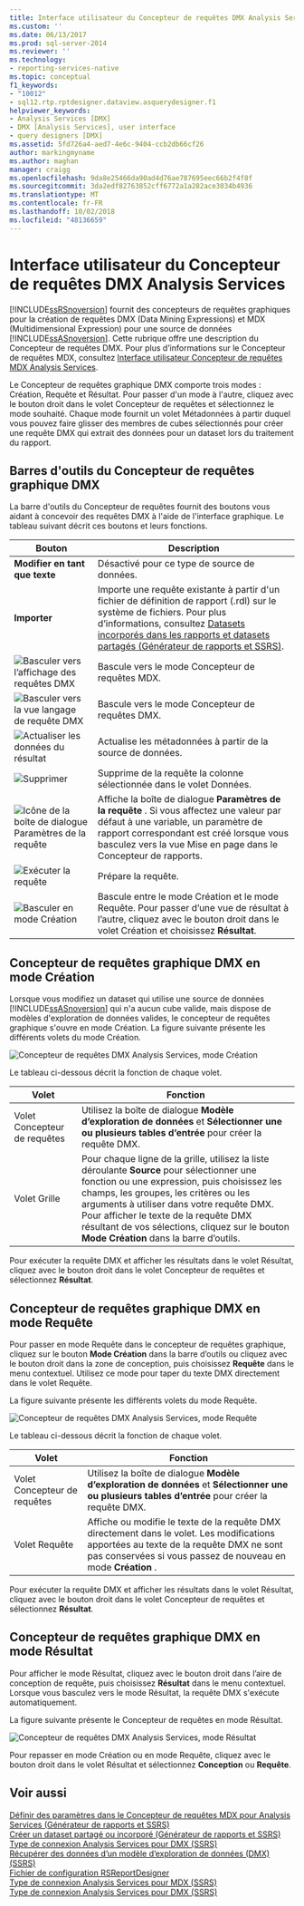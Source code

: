 ```yaml
---
title: Interface utilisateur du Concepteur de requêtes DMX Analysis Services | Microsoft Docs
ms.custom: ''
ms.date: 06/13/2017
ms.prod: sql-server-2014
ms.reviewer: ''
ms.technology:
- reporting-services-native
ms.topic: conceptual
f1_keywords:
- "10012"
- sql12.rtp.rptdesigner.dataview.asquerydesigner.f1
helpviewer_keywords:
- Analysis Services [DMX]
- DMX [Analysis Services], user interface
- query designers [DMX]
ms.assetid: 5fd726a4-aed7-4e6c-9404-ccb2db66cf26
author: markingmyname
ms.author: maghan
manager: craigg
ms.openlocfilehash: 9da8e25466da90ad4d76ae787695eec66b2f4f8f
ms.sourcegitcommit: 3da2edf82763852cff6772a1a282ace3034b4936
ms.translationtype: MT
ms.contentlocale: fr-FR
ms.lasthandoff: 10/02/2018
ms.locfileid: "48136659"
---
```

# <a name="analysis-services-dmx-query-designer-user-interface"></a>Interface utilisateur du Concepteur de requêtes DMX Analysis Services
  [!INCLUDE[ssRSnoversion](../../includes/ssrsnoversion-md.md)] fournit des concepteurs de requêtes graphiques pour la création de requêtes DMX (Data Mining Expressions) et MDX (Multidimensional Expression) pour une source de données [!INCLUDE[ssASnoversion](../../../includes/ssasnoversion-md.md)]. Cette rubrique offre une description du Concepteur de requêtes DMX. Pour plus d’informations sur le Concepteur de requêtes MDX, consultez [Interface utilisateur Concepteur de requêtes MDX Analysis Services](analysis-services-mdx-query-designer-user-interface.md).  
  
 Le Concepteur de requêtes graphique DMX comporte trois modes : Création, Requête et Résultat. Pour passer d'un mode à l'autre, cliquez avec le bouton droit dans le volet Concepteur de requêtes et sélectionnez le mode souhaité. Chaque mode fournit un volet Métadonnées à partir duquel vous pouvez faire glisser des membres de cubes sélectionnés pour créer une requête DMX qui extrait des données pour un dataset lors du traitement du rapport.  
  
## <a name="graphical-dmx-query-designer-toolbar"></a>Barres d'outils du Concepteur de requêtes graphique DMX  
 La barre d'outils du Concepteur de requêtes fournit des boutons vous aidant à concevoir des requêtes DMX à l'aide de l'interface graphique. Le tableau suivant décrit ces boutons et leurs fonctions.  
  
|Bouton|Description|  
|------------|-----------------|  
|**Modifier en tant que texte**|Désactivé pour ce type de source de données.|  
|**Importer**|Importe une requête existante à partir d'un fichier de définition de rapport (.rdl) sur le système de fichiers. Pour plus d’informations, consultez [Datasets incorporés dans les rapports et datasets partagés &#40;Générateur de rapports et SSRS&#41;](report-embedded-datasets-and-shared-datasets-report-builder-and-ssrs.md).|  
|![Basculer vers l’affichage des requêtes DMX](../../analysis-services/media/rsqdicon-commandtypemdx.gif "Basculer vers l’affichage des requêtes DMX")|Bascule vers le mode Concepteur de requêtes MDX.|  
|![Basculer vers la vue langage de requête DMX](../media/rsqdicon-commandtypedmx.gif "Basculer vers la vue langage de requête DMX")|Bascule vers le mode Concepteur de requêtes DMX.|  
|![Actualiser les données du résultat](../../analysis-services/media/rsqdicon-refresh.gif "Actualiser les données du résultat")|Actualise les métadonnées à partir de la source de données.|  
|![Supprimer](../../analysis-services/media/rsqdicon-delete.gif "supprimer")|Supprime de la requête la colonne sélectionnée dans le volet Données.|  
|![Icône de la boîte de dialogue Paramètres de la requête](../../analysis-services/media/iconqueryparameter.gif "Icône de la boîte de dialogue Paramètres de la requête")|Affiche la boîte de dialogue **Paramètres de la requête** . Si vous affectez une valeur par défaut à une variable, un paramètre de rapport correspondant est créé lorsque vous basculez vers la vue Mise en page dans le Concepteur de rapports.|  
|![Exécuter la requête](../../analysis-services/media/rsqdicon-run.gif "Exécuter la requête")|Prépare la requête.|  
|![Basculer en mode Création](../../analysis-services/media/rsqdicon-designmode.gif "Basculer en mode Design")|Bascule entre le mode Création et le mode Requête. Pour passer d’une vue de résultat à l’autre, cliquez avec le bouton droit dans le volet Création et choisissez **Résultat**.|  
  
## <a name="graphical-dmx-query-designer-in-design-mode"></a>Concepteur de requêtes graphique DMX en mode Création  
 Lorsque vous modifiez un dataset qui utilise une source de données [!INCLUDE[ssASnoversion](../../../includes/ssasnoversion-md.md)] qui n'a aucun cube valide, mais dispose de modèles d'exploration de données valides, le concepteur de requêtes graphique s'ouvre en mode Création. La figure suivante présente les différents volets du mode Création.  
  
 ![Concepteur de requêtes DMX Analysis Services, mode Création](../media/rsqd-dsawas-dmx-designmode.gif "Concepteur de requêtes DMX Analysis Services, mode Création")  
  
 Le tableau ci-dessous décrit la fonction de chaque volet.  
  
|Volet|Fonction|  
|----------|--------------|  
|Volet Concepteur de requêtes|Utilisez la boîte de dialogue **Modèle d’exploration de données** et **Sélectionner une ou plusieurs tables d’entrée** pour créer la requête DMX.|  
|Volet Grille|Pour chaque ligne de la grille, utilisez la liste déroulante **Source** pour sélectionner une fonction ou une expression, puis choisissez les champs, les groupes, les critères ou les arguments à utiliser dans votre requête DMX. Pour afficher le texte de la requête DMX résultant de vos sélections, cliquez sur le bouton **Mode Création** dans la barre d’outils.|  
  
 Pour exécuter la requête DMX et afficher les résultats dans le volet Résultat, cliquez avec le bouton droit dans le volet Concepteur de requêtes et sélectionnez **Résultat**.  
  
## <a name="graphical-dmx-query-designer-in-query-mode"></a>Concepteur de requêtes graphique DMX en mode Requête  
 Pour passer en mode Requête dans le concepteur de requêtes graphique, cliquez sur le bouton **Mode Création** dans la barre d’outils ou cliquez avec le bouton droit dans la zone de conception, puis choisissez **Requête** dans le menu contextuel. Utilisez ce mode pour taper du texte DMX directement dans le volet Requête.  
  
 La figure suivante présente les différents volets du mode Requête.  
  
 ![Concepteur de requêtes DMX Analysis Services, mode Requête](../media/rsqd-dsawas-dmx-querymode.gif "Concepteur de requêtes DMX Analysis Services, mode Requête")  
  
 Le tableau ci-dessous décrit la fonction de chaque volet.  
  
|Volet|Fonction|  
|----------|--------------|  
|Volet Concepteur de requêtes|Utilisez la boîte de dialogue **Modèle d’exploration de données** et **Sélectionner une ou plusieurs tables d’entrée** pour créer la requête DMX.|  
|Volet Requête|Affiche ou modifie le texte de la requête DMX directement dans le volet. Les modifications apportées au texte de la requête DMX ne sont pas conservées si vous passez de nouveau en mode **Création** .|  
  
 Pour exécuter la requête DMX et afficher les résultats dans le volet Résultat, cliquez avec le bouton droit dans le volet Concepteur de requêtes et sélectionnez **Résultat**.  
  
## <a name="graphical-dmx-query-designer-in-result-mode"></a>Concepteur de requêtes graphique DMX en mode Résultat  
 Pour afficher le mode Résultat, cliquez avec le bouton droit dans l’aire de conception de requête, puis choisissez **Résultat** dans le menu contextuel. Lorsque vous basculez vers le mode Résultat, la requête DMX s'exécute automatiquement.  
  
 La figure suivante présente le Concepteur de requêtes en mode Résultat.  
  
 ![Concepteur de requêtes DMX Analysis Services, mode Résultat](../media/rsqd-dsawas-dmx-resultmode.gif "Concepteur de requêtes DMX Analysis Services, mode Résultat")  
  
 Pour repasser en mode Création ou en mode Requête, cliquez avec le bouton droit dans le volet Résultat et sélectionnez **Conception** ou **Requête**.  
  
## <a name="see-also"></a>Voir aussi  
 [Définir des paramètres dans le Concepteur de requêtes MDX pour Analysis Services &#40;Générateur de rapports et SSRS&#41;](define-parameters-in-the-mdx-query-designer-for-analysis-services.md)   
 [Créer un dataset partagé ou incorporé &#40;Générateur de rapports et SSRS&#41;](create-a-shared-dataset-or-embedded-dataset-report-builder-and-ssrs.md)   
 [Type de connexion Analysis Services pour DMX &#40;SSRS&#41;](analysis-services-connection-type-for-dmx-ssrs.md)   
 [Récupérer des données d’un modèle d’exploration de données &#40;DMX&#41; &#40;SSRS&#41;](retrieve-data-from-a-data-mining-model-dmx-ssrs.md)   
 [Fichier de configuration RSReportDesigner](../report-server/rsreportdesigner-configuration-file.md)   
 [Type de connexion Analysis Services pour MDX &#40;SSRS&#41;](analysis-services-connection-type-for-mdx-ssrs.md)   
 [Type de connexion Analysis Services pour DMX &#40;SSRS&#41;](analysis-services-connection-type-for-dmx-ssrs.md)  
  
  
